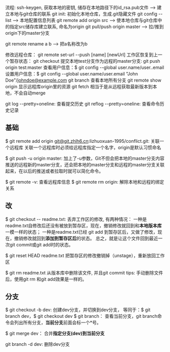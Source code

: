 流程: 
ssh-keygen, 获取本地的密钥, 储存在本地路径下的id_rsa.pub文件 --> 建立本地与git仓库的联系
git init: 初始化本地仓库，生成.git隐藏文件
git config --list --> 本地配置信息列表
git remote add origin src --> 使本地仓库与git仓库中的指定src储存库建立联系, 命名为origin
git pull/push origin master --> 拉/推到origin下的master分支

git remote rename a b --> 把a名称改为b

修改远程仓库： git remote set-url --push [name] [newUrl]
工作区恢复到上一个暂存状态： git checkout 
提交本地test分支作为远程的master分支: git push origin test:master
查看用户信息：$ git config --global user.name/user..email
设置用户信息：$ git config --global user.name/user.email "John Doe"/johndoe@example.com
git branch 查看本地所有分支
git remote show origin 显示远程库origin里的资源
git fetch 相当于是从远程获取最新版本到本地，不会自动merge


git log --pretty=oneline: 查看提交历史
git reflog --pretty=oneline: 查看命令历史记录


## 基础
$ git remote add origin git@git.zhlh6.cn:lizhuoxuan-1995/conflict.git: 关联一个远程库
关联一个远程库时必须给远程库指定一个名字，origin是默认习惯命名

$ git push -u origin master: 加上了-u参数，Git不但会把本地的master分支内容推送的远程新的master分支，还会把本地的master分支和远程的master分支关联起来，在以后的推送或者拉取时就可以简化命令。

$ git remote -v: 查看远程库信息
$ git remote rm origin: 解除本地和远程的绑定关系


## 改
$ git checkout -- readme.txt: 丢弃工作区的修改, 有两种情况：
一种是readme.txt自修改后还没有被放到暂存区，现在，撤销修改就回到和**本地版本库**一模一样的状态；
一种是readme.txt已经 git add 到暂存区后，又做了修改，现在，撤销修改就回到**添加到暂存区后**的状态。
总之，就是让这个文件回到最近一次git commit或git add时的状态。

$ git reset HEAD readme.txt 把暂存区的修改撤销掉（unstage），重新放回工作区

$ git rm readme.txt 从版本库中删除该文件, 并且git commit
tips: 手动删除文件后，使用git rm <file>和git add<file>效果是一样的。


## 分支
$ git checkout -b dev: 创建dev分支，并切换到dev分支， 等同于：$ git branch dev，$ git checkout dev
$ git branch： 查看当前分支，git branch命令会列出所有分支，**当前分支**前面会标一个*号。

$ git merge dev： 合并**指定分支(dev)**到**当前分支**

git branch -d dev: 删除dev分支
